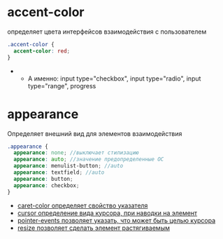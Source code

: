 <!-- Элементы взаимодействия с пользователем ----------------------------------------------------------------------------------------------->

# accent-color

определяет цвета интерфейсов взаимодействия с пользователем

```scss
.accent-color {
  accent-color: red;
}
```

- - А именно: input type="checkbox", input type="radio", input type="range", progress

# appearance

Определяет внешний вид для элементов взаимодействия

```scss
.appearance {
  appearance: none; //выключает стилизацию
  appearance: auto; //значение предопределенные ОС
  appearance: menulist-button; //auto
  appearance: textfield; //auto
  appearance: button;
  appearance: checkbox;
}
```

- [caret-color определяет свойство указателя](./css-props.md/#caret-color)
- [cursor определение вида курсора, при наводки на элемент](./css-props.md/#cursor)
- [pointer-events позволяет указать, что может быть целью курсора](./css-props.md/#pointer-events)
- [resize позволяет сделать элемент растягиваемым](./css-props.md/#resize)
